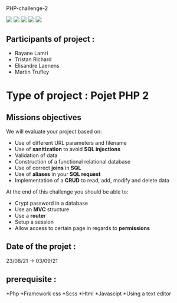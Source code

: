 # 
PHP-challenge-2



<img src="https://img.shields.io/badge/PHP-777BB4?style=for-the-badge&logo=php&logoColor=white">
<img src="https://img.shields.io/badge/HTML5-E34F26?style=for-the-badge&logo=html5&logoColor=white">
<img src="https://img.shields.io/badge/CSS-239120?&style=for-the-badge&logo=css3&logoColor=white">
<img src="https://img.shields.io/badge/Sass-CC6699?style=for-the-badge&logo=sass&logoColor=white">
<img src="https://img.shields.io/badge/JavaScript-F7DF1E?style=for-the-badge&logo=javascript&logoColor=black">

 
## Participants of project : 
 
* Rayane Lamri
* Tristan Richard
* Elisandre Laenens
* Martin Trufley
 
# Type of project : Pojet PHP 2 
 
## Missions objectives

We will evaluate your project based on:

- Use of different URL parameters and filename
- Use of **sanitization** to avoid **SQL injections**
- Validation of data
- Construction of a functional relational database
- Use of correct **joins** in **SQL**
- Use of **aliases** in your **SQL request**
- Implementation of a **CRUD** to read, add, modify and delete data

At the end of this challenge you should be able to:

- Crypt password in a database
- Use an **MVC** structure
- Use a **router**
- Setup a session
- Allow access to certain page in regards to **permissions**
 
## Date of the projet : 
 
23/08/21 -> 03/09/21
 
## prerequisite :

*Php
*Framework css
*Scss
*Html
*Javascipt
*Using a text editor
